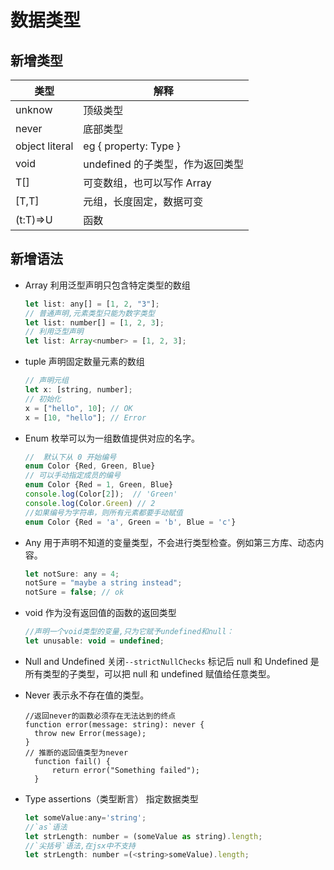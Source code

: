 # 数据类型

## 新增类型

| 类型           | 解释                             |
| -------------- | -------------------------------- |
| unknow         | 顶级类型                         |
| never          | 底部类型                         |
| object literal | eg { property: Type }            |
| void           | undefined 的子类型，作为返回类型 |
| T[]            | 可变数组，也可以写作 Array<T>    |
| [T,T]          | 元组，长度固定，数据可变         |
| (t:T)=>U       | 函数                             |

## 新增语法

- Array
  利用泛型声明只包含特定类型的数组
  ```js
  let list: any[] = [1, 2, "3"];
  // 普通声明,元素类型只能为数字类型
  let list: number[] = [1, 2, 3];
  // 利用泛型声明
  let list: Array<number> = [1, 2, 3];
  ```
- tuple
  声明固定数量元素的数组

  ```js
  // 声明元组
  let x: [string, number];
  // 初始化
  x = ["hello", 10]; // OK
  x = [10, "hello"]; // Error
  ```

- Enum
  枚举可以为一组数值提供对应的名字。

  ```js
  //  默认下从 0 开始编号
  enum Color {Red, Green, Blue}
  // 可以手动指定成员的编号
  enum Color {Red = 1, Green, Blue}
  console.log(Color[2]);  // 'Green'
  console.log(Color.Green) // 2
  //如果编号为字符串，则所有元素都要手动赋值
  enum Color {Red = 'a', Green = 'b', Blue = 'c'}
  ```

- Any
  用于声明不知道的变量类型，不会进行类型检查。例如第三方库、动态内容。
  ```js
  let notSure: any = 4;
  notSure = "maybe a string instead";
  notSure = false; // ok
  ```
- void
  作为没有返回值的函数的返回类型

  ```js
  //声明一个void类型的变量,只为它赋予undefined和null：
  let unusable: void = undefined;
  ```

- Null and Undefined
  关闭`--strictNullChecks` 标记后 null 和 Undefined 是所有类型的子类型，可以把 null 和 undefined 赋值给任意类型。

- Never
  表示永不存在值的类型。

  ```
  //返回never的函数必须存在无法达到的终点
  function error(message: string): never {
    throw new Error(message);
  }
  // 推断的返回值类型为never
    function fail() {
        return error("Something failed");
    }

  ```

- Type assertions（类型断言）
  指定数据类型
  ```js
  let someValue:any='string';
  //`as`语法
  let strLength: number = (someValue as string).length;
  //`尖括号`语法,在jsx中不支持
  let strLength: number =(<string>someValue).length;
  ```